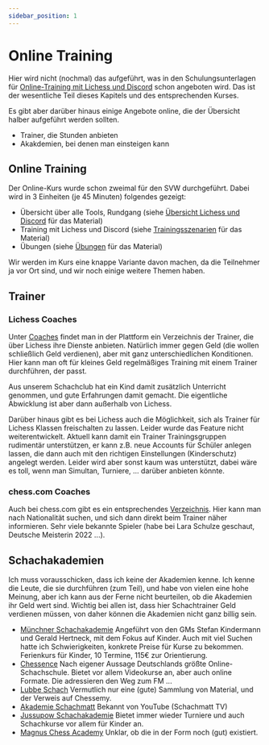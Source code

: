 ```yaml
---
sidebar_position: 1
---
```


# Online Training

Hier wird nicht (nochmal) das aufgeführt, was in den Schulungsunterlagen für [Online-Training mit Lichess und Discord](https://schachtraining-lichess-discord.netlify.app/docs/training) schon angeboten wird. Das ist der wesentliche Teil dieses Kapitels und des entsprechenden Kurses.

Es gibt aber darüber hinaus einige Angebote online, die der Übersicht halber aufgeführt werden sollten.

* Trainer, die Stunden anbieten
* Akakdemien, bei denen man einsteigen kann

## Online Training

Der Online-Kurs wurde schon zweimal für den SVW durchgeführt. Dabei wird in 3 Einheiten (je 45 Minuten) folgendes gezeigt:

* Übersicht über alle Tools, Rundgang (siehe [Übersicht Lichess und Discord](https://schachtraining-lichess-discord.netlify.app/docs/intro/#%C3%BCbersicht-lichess-und-discord) für das Material)
* Training mit Lichess und Discord (siehe [Trainingsszenarien](https://schachtraining-lichess-discord.netlify.app/docs/intro/#trainingsszenarien-f%C3%BCr-lichess-und-discord) für das Material)
* Übungen (siehe [Übungen](https://schachtraining-lichess-discord.netlify.app/docs/intro/#%C3%BCbungen) für das Material)

Wir werden im Kurs eine knappe Variante davon machen, da die Teilnehmer ja vor Ort sind, und wir noch einige weitere Themen haben.

## Trainer

### Lichess Coaches

Unter [Coaches](https://lichess.org/coach) findet man in der Plattform ein Verzeichnis der Trainer, die über Lichess ihre Dienste anbieten. Natürlich immer gegen Geld (die wollen schließlich Geld verdienen), aber mit ganz unterschiedlichen Konditionen. Hier kann man oft für kleines Geld regelmäßiges Training mit einem Trainer durchführen, der passt.

Aus unserem Schachclub hat ein Kind damit zusätzlich Unterricht genommen, und gute Erfahrungen damit gemacht. Die eigentliche Abwicklung ist aber dann außerhalb von Lichess.

Darüber hinaus gibt es bei Lichess auch die Möglichkeit, sich als Trainer für Lichess Klassen freischalten zu lassen. Leider wurde das Feature nicht weiterentwickelt. Aktuell kann damit ein Trainer Trainingsgruppen rudimentär unterstützen, er kann z.B. neue Accounts für Schüler anlegen lassen, die dann auch mit den richtigen Einstellungen (Kinderschutz) angelegt werden. Leider wird aber sonst kaum was unterstützt, dabei wäre es toll, wenn man Simultan, Turniere, ... darüber anbieten könnte.

### chess.com Coaches

Auch bei chess.com gibt es ein entsprechendes [Verzeichnis](https://www.chess.com/coaches). Hier kann man nach Nationalität suchen, und sich dann direkt beim Trainer näher informieren. Sehr viele bekannte Spieler (habe bei Lara Schulze geschaut, Deutsche Meisterin 2022 ...).

## Schachakademien

Ich muss vorausschicken, dass ich keine der Akademien kenne. Ich kenne die Leute, die sie durchführen (zum Teil), und habe von vielen eine hohe Meinung, aber ich kann aus der Ferne nicht beurteilen, ob die Akademien ihr Geld wert sind. Wichtig bei allen ist, dass hier Schachtrainer Geld verdienen müssen, von daher können die Akademien nicht ganz billig sein.

* [Münchner Schachakademie](https://www.mucschach.de/) Angeführt von den GMs Stefan Kindermann und Gerald Hertneck, mit dem Fokus auf Kinder. Auch mit viel Suchen hatte ich Schwierigkeiten, konkrete Preise für Kurse zu bekommen. Ferienkurs für Kinder, 10 Termine, 115€ zur Orientierung.
* [Chessence](https://chessence.de/) Nach eigener Aussage Deutschlands größte Online-Schachschule. Bietet vor allem Videokurse an, aber auch online Formate. Die adressieren den Weg zum FM ...
* [Lubbe Schach](https://www.lubbe-schach.de/training/) Vermutlich nur eine (gute) Sammlung von Material, und der Verweis auf Chessemy. 
* [Akademie Schachmatt](https://akademieschachmatt.thinkific.com/) Bekannt von YouTube (Schachmatt TV)
* [Jussupow Schachakademie](http://www.jussupow.de/Training) Bietet immer wieder Turniere und auch Schachkurse vor allem für Kinder an.
* [Magnus Chess Academy](https://chessacademy.com/pages/onlinechessacademy) Unklar, ob die in der Form noch (gut) existiert.
